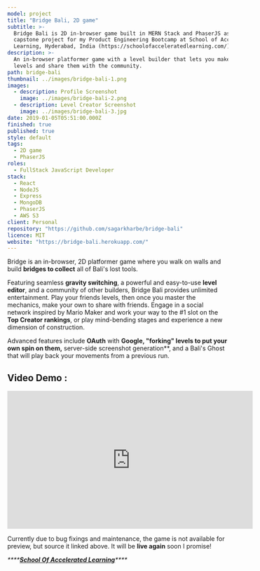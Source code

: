 ```yaml
---
model: project
title: "Bridge Bali, 2D game"
subtitle: >-
  Bridge Bali is 2D in-browser game built in MERN Stack and PhaserJS as a
  capstone project for my Product Engineering Bootcamp at School of Accelerated
  Learning, Hyderabad, India (https://schoolofacceleratedlearning.com/)
description: >-
  An in-browser platformer game with a level builder that lets you make your own
  levels and share them with the community.
path: bridge-bali
thumbnail: ../images/bridge-bali-1.png
images:
  - description: Profile Screenshot
    image: ../images/bridge-bali-2.png
  - description: Level Creator Screenshot
    image: ../images/bridge-bali-3.jpg
date: 2019-01-05T05:51:00.000Z
finished: true
published: true
style: default
tags:
  - 2D game
  - PhaserJS
roles:
  - FullStack JavaScript Developer
stack:
  - React
  - NodeJS
  - Express
  - MongoDB
  - PhaserJS
  - AWS S3
client: Personal
repository: "https://github.com/sagarkharbe/bridge-bali"
licence: MIT
website: "https://bridge-bali.herokuapp.com/"
---
```


Bridge is an in-browser, 2D platformer game where you walk on walls and build **bridges to collect** all of Bali's lost tools.

Featuring seamless **gravity switching**, a powerful and easy-to-use **level editor**, and a community of other builders, Bridge Bali provides unlimited entertainment. Play your friends levels, then once you master the mechanics, make your own to share with friends. Engage in a social network inspired by Mario Maker and work your way to the #1 slot on the **Top Creator rankings**, or play mind-bending stages and experience a new dimension of construction.

Advanced features include **OAuth** with **Google, "**forking**" levels to put your own spin on them,** server-side screenshot generation\*\*, and a Bali's Ghost that will play back your movements from a previous run.

## Video Demo :

<iframe width="560" height="315" src="https://www.youtube.com/embed/Nvvpp5663Cg" frameborder="0" allow="accelerometer; autoplay; encrypted-media; gyroscope; picture-in-picture" allowfullscreen></iframe>

Currently due to bug fixings and maintenance, the game is not available for preview, but source it linked above. It will be **live again** soon I promise!

_\*\*\*\*_[_**School Of Accelerated Learning**_](https://schoolofacceleratedlearning.com/)_\*\*\*\*_
